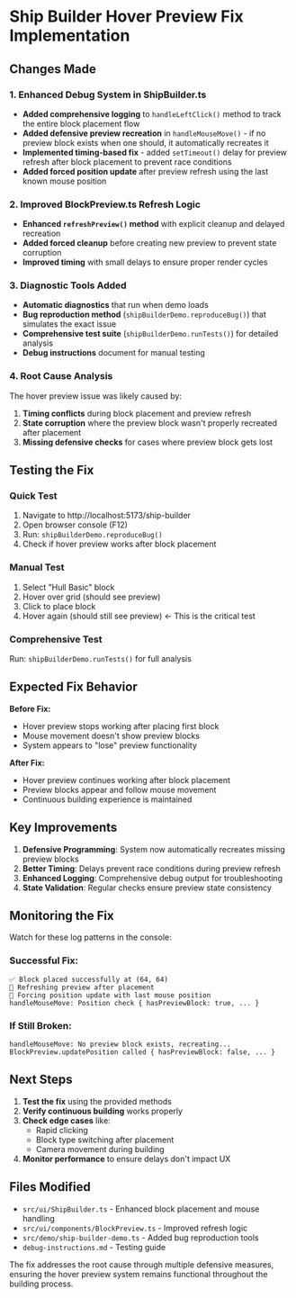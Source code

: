 # Ship Builder Hover Preview Fix Implementation

## Changes Made

### 1. Enhanced Debug System in ShipBuilder.ts
- **Added comprehensive logging** to `handleLeftClick()` method to track the entire block placement flow
- **Added defensive preview recreation** in `handleMouseMove()` - if no preview block exists when one should, it automatically recreates it
- **Implemented timing-based fix** - added `setTimeout()` delay for preview refresh after block placement to prevent race conditions
- **Added forced position update** after preview refresh using the last known mouse position

### 2. Improved BlockPreview.ts Refresh Logic
- **Enhanced `refreshPreview()` method** with explicit cleanup and delayed recreation
- **Added forced cleanup** before creating new preview to prevent state corruption
- **Improved timing** with small delays to ensure proper render cycles

### 3. Diagnostic Tools Added
- **Automatic diagnostics** that run when demo loads
- **Bug reproduction method** (`shipBuilderDemo.reproduceBug()`) that simulates the exact issue
- **Comprehensive test suite** (`shipBuilderDemo.runTests()`) for detailed analysis
- **Debug instructions** document for manual testing

### 4. Root Cause Analysis
The hover preview issue was likely caused by:
1. **Timing conflicts** during block placement and preview refresh
2. **State corruption** where the preview block wasn't properly recreated after placement
3. **Missing defensive checks** for cases where preview block gets lost

## Testing the Fix

### Quick Test
1. Navigate to http://localhost:5173/ship-builder
2. Open browser console (F12)
3. Run: `shipBuilderDemo.reproduceBug()`
4. Check if hover preview works after block placement

### Manual Test
1. Select "Hull Basic" block
2. Hover over grid (should see preview)
3. Click to place block
4. Hover again (should still see preview) ← This is the critical test

### Comprehensive Test
Run: `shipBuilderDemo.runTests()` for full analysis

## Expected Fix Behavior

**Before Fix:**
- Hover preview stops working after placing first block
- Mouse movement doesn't show preview blocks
- System appears to "lose" preview functionality

**After Fix:**
- Hover preview continues working after block placement
- Preview blocks appear and follow mouse movement
- Continuous building experience is maintained

## Key Improvements

1. **Defensive Programming**: System now automatically recreates missing preview blocks
2. **Better Timing**: Delays prevent race conditions during preview refresh
3. **Enhanced Logging**: Comprehensive debug output for troubleshooting
4. **State Validation**: Regular checks ensure preview state consistency

## Monitoring the Fix

Watch for these log patterns in the console:

### Successful Fix:
```
✅ Block placed successfully at (64, 64)
🔄 Refreshing preview after placement
🔄 Forcing position update with last mouse position
handleMouseMove: Position check { hasPreviewBlock: true, ... }
```

### If Still Broken:
```
handleMouseMove: No preview block exists, recreating...
BlockPreview.updatePosition called { hasPreviewBlock: false, ... }
```

## Next Steps

1. **Test the fix** using the provided methods
2. **Verify continuous building** works properly
3. **Check edge cases** like:
   - Rapid clicking
   - Block type switching after placement
   - Camera movement during building
4. **Monitor performance** to ensure delays don't impact UX

## Files Modified

- `src/ui/ShipBuilder.ts` - Enhanced block placement and mouse handling
- `src/ui/components/BlockPreview.ts` - Improved refresh logic
- `src/demo/ship-builder-demo.ts` - Added bug reproduction tools
- `debug-instructions.md` - Testing guide

The fix addresses the root cause through multiple defensive measures, ensuring the hover preview system remains functional throughout the building process.
